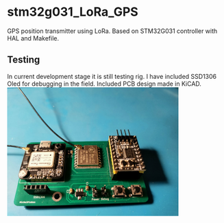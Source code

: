 # stm32g031_LoRa_GPS
GPS position transmitter using LoRa. Based on STM32G031 controller with HAL and Makefile.

## Testing
In current development stage it is still testing rig.
I have included SSD1306 Oled for debugging in the field.
Included PCB design made in KiCAD.
<img src="res/pcb.png" />